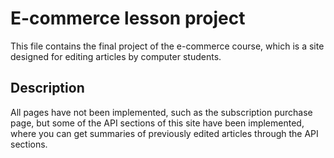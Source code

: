 # E-commerce lesson project

This file contains the final project of the e-commerce course, which is a site designed for editing articles by computer students.

## Description

All pages have not been implemented, such as the subscription purchase page, but some of the API sections of this site have been implemented, where you can get summaries of previously edited articles through the API sections.


